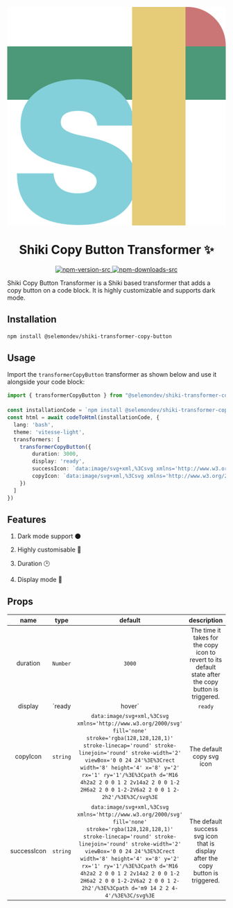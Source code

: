  <p align="center">
<img align="center" src="https://raw.githubusercontent.com/selemondev/shiki-transformer-copy-button/master/assets/logo/shiki-logo.svg" />
<h1 align="center">
Shiki Copy Button Transformer ✨
</h1>
</p>
<p align="center">
  <a href="https://www.npmjs.com/package/@selemondev/shiki-transformer-copy-button">
    <img alt="npm-version-src" src="https://img.shields.io/npm/v/@selemondev/shiki-transformer-copy-button/latest.svg?style=flat&colorA=020420&colorB=00DC82" />
  </a>
  <a href="https://npmjs.com/package/@selemondev/shiki-transformer-copy-button">
    <img alt="npm-downloads-src" src="https://img.shields.io/npm/dm/@selemondev/shiki-transformer-copy-button.svg?style=flat&colorA=020420&colorB=00DC82" />
  </a>
</p>

Shiki Copy Button Transformer is a Shiki based transformer that adds a copy button on a code block. It is highly customizable and supports dark mode.

## Installation

```bash
npm install @selemondev/shiki-transformer-copy-button
```

## Usage

Import the `transformerCopyButton` transformer as shown below and use it alongside your code block:

```ts
import { transformerCopyButton } from "@selemondev/shiki-transformer-copy-button"

const installationCode = `npm install @selemondev/shiki-transformer-copy-button"`
const html = await codeToHtml(installationCode, {
  lang: 'bash',
  theme: 'vitesse-light',
  transformers: [
    transformerCopyButton({
        duration: 3000,
        display: 'ready',
        successIcon: `data:image/svg+xml,%3Csvg xmlns='http://www.w3.org/2000/svg' fill='none' stroke='rgba(128,128,128,1)' stroke-linecap='round' stroke-linejoin='round' stroke-width='2' viewBox='0 0 24 24'%3E%3Crect width='8' height='4' x='8' y='2' rx='1' ry='1'/%3E%3Cpath d='M16 4h2a2 2 0 0 1 2 2v14a2 2 0 0 1-2 2H6a2 2 0 0 1-2-2V6a2 2 0 0 1 2-2h2'/%3E%3Cpath d='m9 14 2 2 4-4'/%3E%3C/svg%3E`,
        copyIcon: `data:image/svg+xml,%3Csvg xmlns='http://www.w3.org/2000/svg' fill='none' stroke='rgba(128,128,128,1)' stroke-linecap='round' stroke-linejoin='round' stroke-width='2' viewBox='0 0 24 24'%3E%3Crect width='8' height='4' x='8' y='2' rx='1' ry='1'/%3E%3Cpath d='M16 4h2a2 2 0 0 1 2 2v14a2 2 0 0 1-2 2H6a2 2 0 0 1-2-2V6a2 2 0 0 1 2-2h2'/%3E%3C/svg%3E`,
    })
  ]
})
```

## Features

1. Dark mode support 🌑

2. Highly customisable 🎨

3. Duration 🕑

4. Display mode 👀

## Props

| name          |     type      |           default         |       description             |
|:-------------:|:-------------:|:-------------------------:|   :-----------------:         |
|  duration   | `Number`      |         `3000`                | The time it takes for the copy icon to revert to its default state after the copy button is triggered. |
|  display   | `ready | hover`      |         `ready`           | If the display is set to `hover`, the copy button will be visible when the user interacts with the code block component. If set to `ready`, the copy button will always be visible!  |
|  copyIcon   | `string`      |         `data:image/svg+xml,%3Csvg xmlns='http://www.w3.org/2000/svg' fill='none' stroke='rgba(128,128,128,1)' stroke-linecap='round' stroke-linejoin='round' stroke-width='2' viewBox='0 0 24 24'%3E%3Crect width='8' height='4' x='8' y='2' rx='1' ry='1'/%3E%3Cpath d='M16 4h2a2 2 0 0 1 2 2v14a2 2 0 0 1-2 2H6a2 2 0 0 1-2-2V6a2 2 0 0 1 2-2h2'/%3E%3C/svg%3E`                | The default copy svg icon |
|  successIcon   | `string`      |      `data:image/svg+xml,%3Csvg xmlns='http://www.w3.org/2000/svg' fill='none' stroke='rgba(128,128,128,1)' stroke-linecap='round' stroke-linejoin='round' stroke-width='2' viewBox='0 0 24 24'%3E%3Crect width='8' height='4' x='8' y='2' rx='1' ry='1'/%3E%3Cpath d='M16 4h2a2 2 0 0 1 2 2v14a2 2 0 0 1-2 2H6a2 2 0 0 1-2-2V6a2 2 0 0 1 2-2h2'/%3E%3Cpath d='m9 14 2 2 4-4'/%3E%3C/svg%3E`                | The default success svg icon that is display after the copy button is triggered.  |

